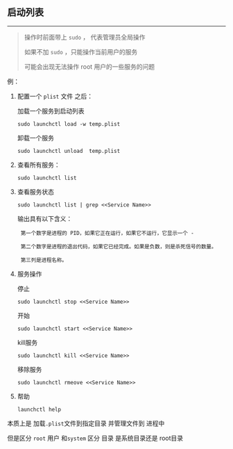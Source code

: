 ## 启动列表
---
> 操作时前面带上 `sudo` ， 代表管理员全局操作
> 
> 如果不加 `sudo` ，只能操作当前用户的服务
> 
> 可能会出现无法操作 root 用户的一些服务的问题

例：
1. 配置一个 `plist` 文件 之后：

    加载一个服务到启动列表
    ```
    sudo launchctl load -w temp.plist 
    ```
    卸载一个服务
    ```
    sudo launchctl unload  temp.plist 
    ```
2. 查看所有服务：
    ```
    sudo launchctl list
    ```
3. 查看服务状态
    ```
    sudo launchctl list | grep <<Service Name>>
    ```
    输出具有以下含义：

        第一个数字是进程的 PID，如果它正在运行，如果它不运行，它显示一个 -
    
        第二个数字是进程的退出代码，如果它已经完成。如果是负数，则是杀死信号的数量。
    
        第三列是进程名称。
4. 服务操作

    停止
    ```
    sudo launchctl stop <<Service Name>>
    ```
    开始
    ```
    sudo launchctl start <<Service Name>>
    ```
    kill服务
    ```
    sudo launchctl kill <<Service Name>> 
    ```
    移除服务
    ```
    sudo launchctl rmeove <<Service Name>> 
    ```

5. 帮助
    ```
    launchctl help
    ```

 本质上是 加载`.plist`文件到指定目录
 并管理文件到 进程中

 但是区分 `root` 用户 和`system`
    区分 目录 是系统目录还是 root目录
